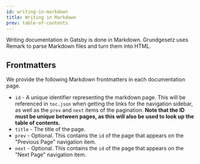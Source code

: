 ```yaml
---
id: writing-in-markdown
title: Writing in Markdown
prev: table-of-contents
---
```


Writing documentation in Gatsby is done in Markdown. Grundgesetz uses Remark to parse Markdown files and turn them into HTML.

## Frontmatters

We provide the following Markdown frontmatters in each documentation page.

- `id` - A unique identifier representing the markdown page. This will be referenced in `toc.json` when getting the links for the navigation sidebar, as well as the `prev` and `next` items of the pagination. **Note that the ID must be unique between pages, as this will also be used to look up the table of contents.**
- `title` - The title of the page.
- `prev` - Optional. This contains the `id` of the page that appears on the "Previous Page" navigation item.
- `next` - Optional. This contains the `id` of the page that appears on the "Next Page" navigation item.
